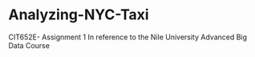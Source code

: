 # Analyzing-NYC-Taxi

CIT652E- Assignment 1
In reference to the Nile University Advanced Big Data Course
